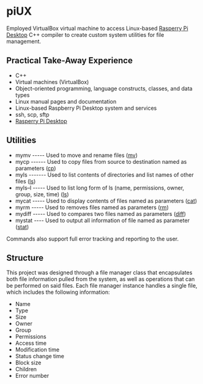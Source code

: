 # piUX
Employed VirtualBox virtual machine to access Linux-based [Rasperry Pi Desktop](https://www.raspberrypi.org/software/raspberry-pi-desktop/) C++ compiler to create custom system utilities for file management.

## Practical Take-Away Experience
*	C++
*	Virtual machines (VirtualBox)
*	Object-oriented programming, language constructs, classes, and data types
*	Linux manual pages and documentation
*	Linux-based Raspberry Pi Desktop system and services
*	ssh, scp, sftp
* [Rasperry Pi Desktop](https://www.raspberrypi.org/software/raspberry-pi-desktop/)

## Utilities
*	mymv ----- Used to move and rename files ([mv](https://manpages.debian.org/stretch/coreutils/mv.1.en.html))
*	mycp ------ Used to copy files from source to destination named as parameters ([cp](https://manpages.debian.org/stretch/coreutils/cp.1.en.html))
*	myls ------- Used to list contents of directories and list names of other files ([ls](https://manpages.debian.org/stretch/coreutils/ls.1.en.html))
*	myls–l ----- Used to list long form of ls (name, permissions, owner, group, size, time) ([ls](https://manpages.debian.org/stretch/coreutils/ls.1.en.html))
*	mycat ----- Used to display contents of files named as parameters ([cat](https://manpages.debian.org/stretch/coreutils/cat.1.en.html))
*	myrm ----- Used to removes files named as parameters ([rm](https://manpages.debian.org/stretch/coreutils/rm.1.en.html))
*	mydiff ----- Used to compares two files named as parameters ([diff](https://manpages.debian.org/buster/diffutils/diff.1.en.html))
*	mystat ---- Used to output all information of file named as parameter ([stat](https://manpages.debian.org/buster/coreutils/stat.1.en.html))

Commands also support full error tracking and reporting to the user.

## Structure
This project was designed through a file manager class that encapsulates both file information pulled from the system, as well as operations that can be performed on said files. Each file manager instance handles a single file, which includes the following information:
*	Name
*	Type
*	Size
*	Owner
*	Group
*	Permissions
*	Access time
*	Modification time
*	Status change time
*	Block size
*	Children
*	Error number
